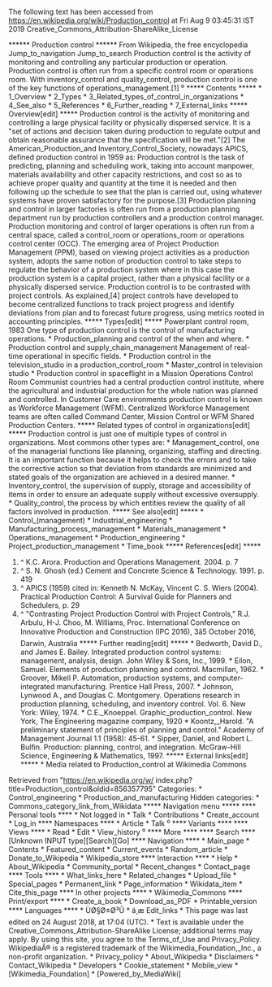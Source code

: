 The following text has been accessed from https://en.wikipedia.org/wiki/Production_control at Fri Aug 9 03:45:31 IST 2019
Creative_Commons_Attribution-ShareAlike_License




















****** Production control ******
From Wikipedia, the free encyclopedia
Jump_to_navigation Jump_to_search
Production control is the activity of monitoring and controlling any particular
production or operation. Production control is often run from a specific
control room or operations room. With inventory_control and quality_control,
production control is one of the key functions of operations_management.[1]
⁰
***** Contents *****
    * 1_Overview
    * 2_Types
    * 3_Related_types_of_control_in_organizations
    * 4_See_also
    * 5_References
    * 6_Further_reading
    * 7_External_links
***** Overview[edit] *****
Production control is the activity of monitoring and controlling a large
physical facility or physically dispersed service. It is a "set of actions and
decision taken during production to regulate output and obtain reasonable
assurance that the specification will be met."[2] The American_Production_and
Inventory_Control_Society, nowadays APICS, defined production control in 1959
as:
      Production control is the task of predicting, planning and scheduling
      work, taking into account manpower, materials availability and other
      capacity restrictions, and cost so as to achieve proper quality and
      quantity at the time it is needed and then following up the schedule to
      see that the plan is carried out, using whatever systems have proven
      satisfactory for the purpose.[3]
Production planning and control in larger factories is often run from a
production planning department run by production controllers and a production
control manager. Production monitoring and control of larger operations is
often run from a central space, called a control_room or operations_room or
operations control center (OCC).
The emerging area of Project Production Management (PPM), based on viewing
project activities as a production system, adopts the same notion of production
control to take steps to regulate the behavior of a production system where in
this case the production system is a capital project, rather than a physical
facility or a physically dispersed service.
Production control is to be contrasted with project controls. As explained,[4]
project controls have developed to become centralized functions to track
project progress and identify deviations from plan and to forecast future
progress, using metrics rooted in accounting principles.
***** Types[edit] *****
Powerplant control room, 1983
One type of production control is the control of manufacturing operations.
    * Production_planning and control of the when and where.
    * Production control and supply_chain_management
Management of real-time operational in specific fields.
    * Production control in the television_studio in a production_control_room
    * Master_control in television studio
    * Production control in spaceflight in a Mission Operations Control Room
Communist countries had a central production control institute, where the
agricultural and industrial production for the whole nation was planned and
controlled.
In Customer Care environments production control is known as Workforce
Management (WFM). Centralized Workforce Management teams are often called
Command Center, Mission Control or WFM Shared Production Centers.
***** Related types of control in organizations[edit] *****
Production control is just one of multiple types of control in organizations.
Most commons other types are:
    * Management_control, one of the managerial functions like planning,
      organizing, staffing and directing. It is an important function because
      it helps to check the errors and to take the corrective action so that
      deviation from standards are minimized and stated goals of the
      organization are achieved in a desired manner.
    * Inventory_control, the supervision of supply, storage and accessibility
      of items in order to ensure an adequate supply without excessive
      oversupply.
    * Quality_control, the process by which entities review the quality of all
      factors involved in production.
***** See also[edit] *****
    * Control_(management)
    * Industrial_engineering
    * Manufacturing_process_management
    * Materials_management
    * Operations_management
    * Production_engineering
    * Project_production_management
    * Time_book
***** References[edit] *****
   1. ^ K.C. Arora. Production and Operations Management. 2004. p. 7
   2. ^ S. N. Ghosh (ed.) Cement and Concrete Science & Technology. 1991. p.
      419
   3. ^ APICS (1959) cited in: Kenneth N. McKay, Vincent C. S. Wiers (2004).
      Practical Production Control: A Survival Guide for Planners and
      Schedulers, p. 29
   4. ^ "Contrasting Project Production Control with Project Controls," R.J.
      Arbulu, H-J. Choo, M. Williams, Proc. International Conference on
      Innovative Production and Construction (IPC 2016), 3â5 October 2016,
      Darwin, Australia
***** Further reading[edit] *****
    * Bedworth, David D., and James E. Bailey. Integrated production control
      systems: management, analysis, design. John Wiley & Sons, Inc., 1999.
    * Eilon, Samuel. Elements of production planning and control. Macmillan,
      1962.
    * Groover, Mikell P. Automation, production systems, and computer-
      integrated manufacturing. Prentice Hall Press, 2007.
    * Johnson, Lynwood A., and Douglas C. Montgomery. Operations research in
      production planning, scheduling, and inventory control. Vol. 6. New York:
      Wiley, 1974.
    * C.E._Knoeppel. Graphic_production_control. New York, The Engineering
      magazine company, 1920
    * Koontz,_Harold. "A preliminary statement of principles of planning and
      control." Academy of Management Journal 1.1 (1958): 45-61.
    * Sipper, Daniel, and Robert L. Bulfin. Production: planning, control, and
      integration. McGraw-Hill Science, Engineering & Mathematics, 1997.
***** External links[edit] *****
    *  Media related to Production_control at Wikimedia Commons

Retrieved from "https://en.wikipedia.org/w/
index.php?title=Production_control&oldid=856357795"
Categories:
    * Control_engineering
    * Production_and_manufacturing
Hidden categories:
    * Commons_category_link_from_Wikidata
***** Navigation menu *****
**** Personal tools ****
    * Not logged in
    * Talk
    * Contributions
    * Create_account
    * Log_in
**** Namespaces ****
    * Article
    * Talk
⁰
**** Variants ****
**** Views ****
    * Read
    * Edit
    * View_history
⁰
**** More ****
**** Search ****
[Unknown INPUT type][Search][Go]
**** Navigation ****
    * Main_page
    * Contents
    * Featured_content
    * Current_events
    * Random_article
    * Donate_to_Wikipedia
    * Wikipedia_store
**** Interaction ****
    * Help
    * About_Wikipedia
    * Community_portal
    * Recent_changes
    * Contact_page
**** Tools ****
    * What_links_here
    * Related_changes
    * Upload_file
    * Special_pages
    * Permanent_link
    * Page_information
    * Wikidata_item
    * Cite_this_page
**** In other projects ****
    * Wikimedia_Commons
**** Print/export ****
    * Create_a_book
    * Download_as_PDF
    * Printable_version
**** Languages ****
    * ÙØ§Ø±Ø³Û
    * ä¸­æ
Edit_links
    * This page was last edited on 24 August 2018, at 17:04 (UTC).
    * Text is available under the Creative_Commons_Attribution-ShareAlike
      License; additional terms may apply. By using this site, you agree to the
      Terms_of_Use and Privacy_Policy. WikipediaÂ® is a registered trademark of
      the Wikimedia_Foundation,_Inc., a non-profit organization.
    * Privacy_policy
    * About_Wikipedia
    * Disclaimers
    * Contact_Wikipedia
    * Developers
    * Cookie_statement
    * Mobile_view
    * [Wikimedia_Foundation]
    * [Powered_by_MediaWiki]
